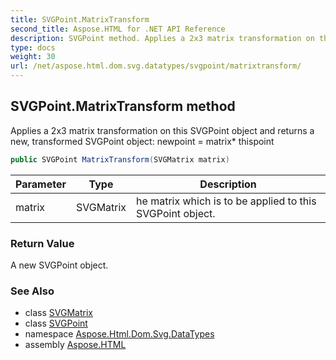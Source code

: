 ```yaml
---
title: SVGPoint.MatrixTransform
second_title: Aspose.HTML for .NET API Reference
description: SVGPoint method. Applies a 2x3 matrix transformation on this SVGPoint object and returns a new transformed SVGPoint object newpoint  matrix thispoint
type: docs
weight: 30
url: /net/aspose.html.dom.svg.datatypes/svgpoint/matrixtransform/
---
```

## SVGPoint.MatrixTransform method

Applies a 2x3 matrix transformation on this SVGPoint object and returns a new, transformed SVGPoint object: newpoint = matrix* thispoint

```csharp
public SVGPoint MatrixTransform(SVGMatrix matrix)
```

| Parameter | Type | Description |
| --- | --- | --- |
| matrix | SVGMatrix | he matrix which is to be applied to this SVGPoint object. |

### Return Value

A new SVGPoint object.

### See Also

* class [SVGMatrix](../../svgmatrix/)
* class [SVGPoint](../)
* namespace [Aspose.Html.Dom.Svg.DataTypes](../../svgpoint/)
* assembly [Aspose.HTML](../../../)
